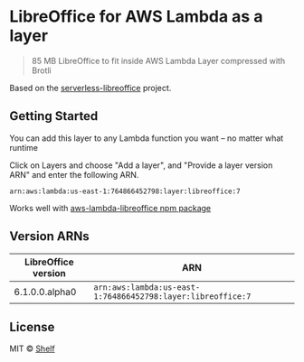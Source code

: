 # LibreOffice for AWS Lambda as a layer

> 85 MB LibreOffice to fit inside AWS Lambda Layer compressed with Brotli

Based on the [serverless-libreoffice](https://github.com/vladgolubev/serverless-libreoffice) project.

## Getting Started

You can add this layer to any Lambda function you want – no matter what runtime

Click on Layers and choose "Add a layer", and "Provide a layer version
ARN" and enter the following ARN.

```
arn:aws:lambda:us-east-1:764866452798:layer:libreoffice:7
```

Works well with [aws-lambda-libreoffice npm package](https://github.com/shelfio/aws-lambda-libreoffice)

## Version ARNs

| LibreOffice version | ARN                                                         |
| ------------------- | ----------------------------------------------------------- |
| 6.1.0.0.alpha0      | `arn:aws:lambda:us-east-1:764866452798:layer:libreoffice:7` |

## License

MIT © [Shelf](https://shelf.io)
